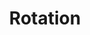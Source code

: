 ---
layout: default
title: Rotation
permalink: /projects/project_11/
tag: project
showcaseImage: proj_rotation.png
projectUrl: https://github.com/tommai78101/Rotation-Dragonfly
isCurrentProject: false
dateOfCreation: 2015/1/30
jsid: project011
summary: A 2D textile game for Linux systems, using the game engine, Dragonfly. The Dragonfly game engine is built upon the curses terminal control library for Linux. The goal is to escape the room by rotating the room clockwise or counterclockwise, and gravity to move yourself to the exit. Game and Game Engine is written in C++ from scratch.
---
